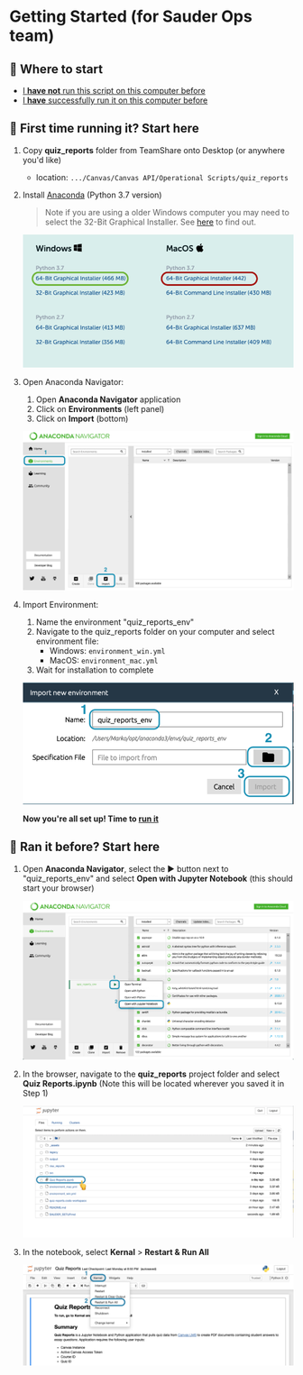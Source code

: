# Getting Started (for Sauder Ops team)

## 🤔 Where to start

* [I **have not** run this script on this computer before](#-first-time-running-it-start-here)
* [I **have** successfully run it on this computer before](#-ran-it-before-start-here)

## 🥇 First time running it? Start here

1. Copy **quiz_reports** folder from TeamShare onto Desktop (or anywhere you'd like)
    * location: `.../Canvas/Canvas API/Operational Scripts/quiz_reports`  

1. Install [Anaconda](https://www.anaconda.com/products/individual#Downloads) (Python 3.7 version)

    > Note if you are using a older Windows computer you may need to select the 32-Bit Graphical Installer. See [here](https://www.computerhope.com/issues/ch001121.htm) to find out.

    ![conda-install-win-mac](./_assets/conda-install-win-mac.png)

1. Open Anaconda Navigator:
    1. Open **Anaconda Navigator** application
    1. Click on **Environments** (left panel)
    1. Click on **Import** (bottom)

    ![anaconda-env-import](./_assets/anaconda-env-import.png)

1. Import Environment:
    1. Name the environment "quiz_reports_env"
    1. Navigate to the quiz_reports folder on your computer and select environment file:
        * Windows: `environment_win.yml`
        * MacOS: `environment_mac.yml`
    1. Wait for installation to complete

    ![anaconda-import-box](./_assets/anaconda-import-box.png)

    **Now you're all set up! Time to [run it](#-ran-it-before-start-here)**

## 🚀 Ran it before? Start here

1. Open **Anaconda Navigator**, select the ▶️ button next to "quiz_reports_env" and select **Open with Jupyter Notebook** (this should start your browser)

    ![anaconda-run](./_assets/anaconda-run.png)

1. In the browser, navigate to the **quiz_reports** project folder and select **Quiz Reports.ipynb** (Note this will be located wherever you saved it in Step 1)

    ![browser-select-notebook](./_assets/browser-select-notebook.png)

1. In the notebook, select **Kernal** > **Restart & Run All**

    ![notebook-start](./_assets/notebook-start.png)